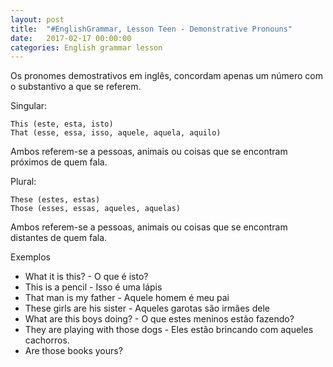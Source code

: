 ```yaml
---
layout: post
title:  "#EnglishGrammar, Lesson Teen - Demonstrative Pronouns"
date:   2017-02-17 00:00:00
categories: English grammar lesson
---
```


Os pronomes demostrativos em inglês, concordam apenas um número com o substantivo a que se referem.

Singular: 

	This (este, esta, isto)
	That (esse, essa, isso, aquele, aquela, aquilo)

Ambos referem-se a pessoas, animais ou coisas que se encontram próximos de quem fala.

Plural:
	
	These (estes, estas)
	Those (esses, essas, aqueles, aquelas)

Ambos referem-se a pessoas, animais ou coisas que se encontram distantes de quem fala.

Exemplos

* What it is this? - O que é isto?
* This is a pencil - Isso é uma lápis
* That man is my father - Aquele homem é meu pai
* These girls are his sister - Aqueles garotas são irmães dele
* What are this boys doing? - O que estes meninos estão fazendo?
* They are playing with those dogs - Eles estão brincando com aqueles cachorros.
* Are those books yours?

